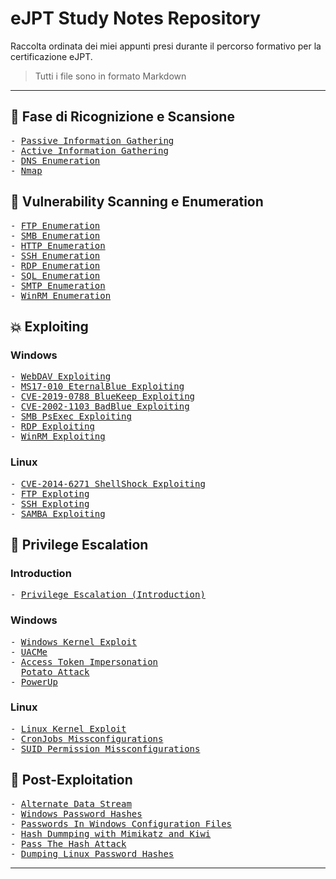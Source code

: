 # eJPT Study Notes Repository

Raccolta ordinata dei miei appunti presi durante il percorso formativo per la certificazione eJPT.
> Tutti i file sono in formato Markdown

---

## 🧭 Fase di Ricognizione e Scansione
<pre>
- <a href="https://github.com/Gigidotexe/Penetration_Test_notes/blob/main/Passive%20Information%20Gathering.md">Passive Information Gathering</a>
- <a href="https://github.com/Gigidotexe/Penetration_Test_notes/blob/main/Active%20Information%20Gathering.md">Active Information Gathering</a>
- <a href="https://github.com/Gigidotexe/Penetration_Test_notes/blob/main/DNS%20Emumeration.md">DNS Enumeration</a>
- <a href="https://github.com/Gigidotexe/Penetration_Test_notes/blob/main/Nmap.md">Nmap</a>
</pre>

## 🧾 Vulnerability Scanning e Enumeration
<pre>
- <a href="https://github.com/Gigidotexe/Penetration_Test_notes/blob/main/FTP%20Enumeration.md">FTP Enumeration</a>
- <a href="https://github.com/Gigidotexe/Penetration_Test_notes/blob/main/SMB%20Enumeration.md">SMB Enumeration</a>
- <a href="https://github.com/Gigidotexe/Penetration_Test_notes/blob/main/HTTP%20Enumeration.md">HTTP Enumeration</a> 
- <a href="https://github.com/Gigidotexe/Penetration_Test_notes/blob/main/SSH%20Enumeration.md">SSH Enumeration</a>
- <a href="https://github.com/Gigidotexe/Penetration_Test_notes/blob/main/RDP%20Enumeration.md">RDP Enumeration</a> 
- <a href="https://github.com/Gigidotexe/Penetration_Test_notes/blob/main/SQL%20Enumeration.md">SQL Enumeration</a> 
- <a href="https://github.com/Gigidotexe/Penetration_Test_notes/blob/main/SMTP%20Enumeration.md">SMTP Enumeration</a> 
- <a href="https://github.com/Gigidotexe/Penetration_Test_notes/blob/main/WinRM%20Enumeration.md">WinRM Enumeration</a>
</pre>

## 💥 Exploiting
### Windows
<pre>
- <a href="https://github.com/Gigidotexe/Penetration_Test_notes/blob/main/IIS%20WebDAV%20Exploiting.md">WebDAV Exploiting</a>  
- <a href="https://github.com/Gigidotexe/Penetration_Test_notes/blob/main/MS17-010%20EternalBlue%20Exploiting.md">MS17-010 EternalBlue Exploiting</a>  
- <a href="https://github.com/Gigidotexe/Penetration_Test_notes/blob/main/CVE-2019-0788%20BlueKeep%20Exploiting.md">CVE-2019-0788 BlueKeep Exploiting</a>
- <a href="https://github.com/Gigidotexe/Penetration_Test_notes/blob/main/CVE-2002-1103%20BadBlue%20Exploiting.md">CVE-2002-1103 BadBlue Exploiting</a>
- <a href="https://github.com/Gigidotexe/Penetration_Test_notes/blob/main/SMB%20PsExec%20Exploiting.md">SMB PsExec Exploiting</a>
- <a href="https://github.com/Gigidotexe/Penetration_Test_notes/blob/main/RDP%20xfreerdp%20Exploiting.md">RDP Exploiting</a>
- <a href="https://github.com/Gigidotexe/Penetration_Test_notes/blob/main/WinRM%20CrackMap%20Exploiting.md">WinRM Exploiting</a>
</pre>

### Linux
<pre>
- <a href="https://github.com/Gigidotexe/Penetration_Test_notes/blob/main/CVE-2014-6271%20ShellShock.md">CVE-2014-6271 ShellShock Exploiting</a>
- <a href="https://github.com/Gigidotexe/Penetration_Test_notes/blob/main/FTP%20Exploiting.md">FTP Exploting</a>
- <a href="https://github.com/Gigidotexe/Penetration_Test_notes/blob/main/SSH%20Exploiting.md">SSH Exploting</a>
- <a href="https://github.com/Gigidotexe/Penetration_Test_notes/blob/main/SAMBA%20Exploiting.md">SAMBA Exploiting</a>
</pre>


## 🧬 Privilege Escalation
### Introduction
<pre>
- <a href="https://github.com/Gigidotexe/Penetration_Test_notes/blob/main/Privilege%20Escalation%20(Introduction).md">Privilege Escalation (Introduction)</a>
</pre>
### Windows
<pre>
- <a href="https://github.com/Gigidotexe/Penetration_Test_notes/blob/main/Windows%20Kernel%20Exploit.md">Windows Kernel Exploit</a> 
- <a href="https://github.com/Gigidotexe/Penetration_Test_notes/blob/main/UACMe.md">UACMe</a>  
- <a href="https://github.com/Gigidotexe/Penetration_Test_notes/blob/main/Access%20Token%20Impersonation.md">Access Token Impersonation</a>
  <a href="https://github.com/Gigidotexe/Penetration_Test_notes/blob/main/Potato%20Attack.md">Potato Attack</a>
- <a href="https://github.com/Gigidotexe/Penetration_Test_notes/blob/main/PowerUp.md">PowerUp</a>
</pre>

### Linux
<pre>
- <a href="https://github.com/Gigidotexe/Penetration_Test_notes/blob/main/Linux%20Kernel%20Exploits%20(CVE-2016-5195%20Dirty%20COW).md">Linux Kernel Exploit</a>
- <a href="https://github.com/Gigidotexe/Penetration_Test_notes/blob/main/CronJobs%20Missconfigurations.md">CronJobs Missconfigurations</a>
- <a href="https://github.com/Gigidotexe/Penetration_Test_notes/blob/main/SUID%20Permissions%20Missconfigurations.md">SUID Permission Missconfigurations</a>
</pre>


## 🧰 Post-Exploitation
<pre>
- <a href="https://github.com/Gigidotexe/Penetration_Test_notes/blob/main/Alternate%20Data%20Stream.md">Alternate Data Stream</a> 
- <a href="https://github.com/Gigidotexe/Penetration_Test_notes/blob/main/Windows%20Password%20Hashes.md">Windows Password Hashes</a> 
- <a href="https://github.com/Gigidotexe/Penetration_Test_notes/blob/main/Searching%20For%20Passwords%20In%20Windows%20Configuration%20Files.md">Passwords In Windows Configuration Files</a>
- <a href="https://github.com/Gigidotexe/Penetration_Test_notes/blob/main/Hash%20Dumping%20with%20Mimikatz%20and%20Kiwi.md">Hash Dummping with Mimikatz and Kiwi</a>
- <a href="https://github.com/Gigidotexe/Penetration_Test_notes/blob/main/PassTheHashAttack.md">Pass The Hash Attack</a>
- <a href="https://github.com/Gigidotexe/Penetration_Test_notes/blob/main/Dumping%20Linux%20Password%20Hashes.md">Dumping Linux Password Hashes</a>
</pre>
---
